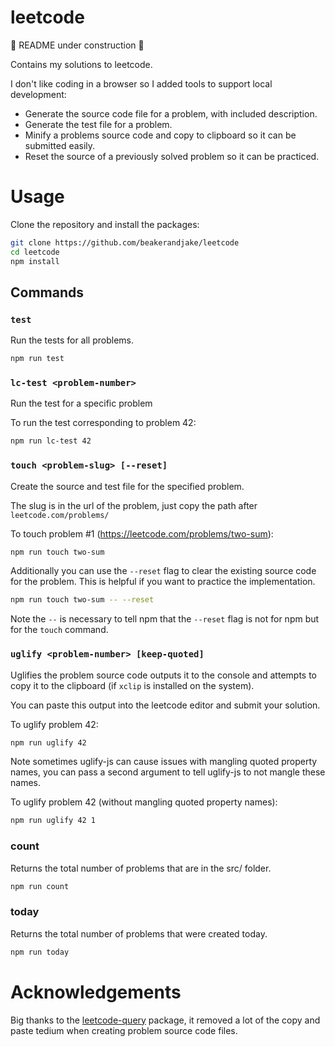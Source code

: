 # leetcode
🚧 README under construction 🚧

Contains my solutions to leetcode.

I don't like coding in a browser so I added tools to support local development:
- Generate the source code file for a problem, with included description.
- Generate the test file for a problem.
- Minify a problems source code and copy to clipboard so it can be submitted easily.
- Reset the source of a previously solved problem so it can be practiced.

# Usage

Clone the repository and install the packages: 
```sh
git clone https://github.com/beakerandjake/leetcode
cd leetcode
npm install
```

## Commands

### `test`

Run the tests for all problems.

```sh
npm run test
```

### `lc-test <problem-number>`

Run the test for a specific problem

To run the test corresponding to problem 42:
```sh
npm run lc-test 42
```

### `touch <problem-slug> [--reset]`

Create the source and test file for the specified problem.

The slug is in the url of the problem, just copy the path after `leetcode.com/problems/`

To touch problem #1 (https://leetcode.com/problems/two-sum):
```sh
npm run touch two-sum
```

Additionally you can use the `--reset` flag to clear the existing source code for the problem. This is helpful if you want to practice the implementation. 

```sh
npm run touch two-sum -- --reset
```

Note the `--` is necessary to tell npm that the `--reset` flag is not for npm but for the `touch` command.

### `uglify <problem-number> [keep-quoted]`

Uglifies the problem source code outputs it to the console and attempts to copy it to the clipboard (if `xclip` is installed on the system). 

You can paste this output into the leetcode editor and submit your solution.

To uglify problem 42:
```sh
npm run uglify 42
```

Note sometimes uglify-js can cause issues with mangling quoted property names, you can pass a second argument to tell uglify-js to not mangle these names. 

To uglify problem 42 (without mangling quoted property names):
```sh
npm run uglify 42 1
```

### count

Returns the total number of problems that are in the src/ folder. 

```sh
npm run count
```

### today

Returns the total number of problems that were created today. 

```sh
npm run today
```


# Acknowledgements

Big thanks to the [leetcode-query](https://github.com/JacobLinCool/LeetCode-Query) package, it removed a lot of the copy and paste tedium when creating problem source code files. 